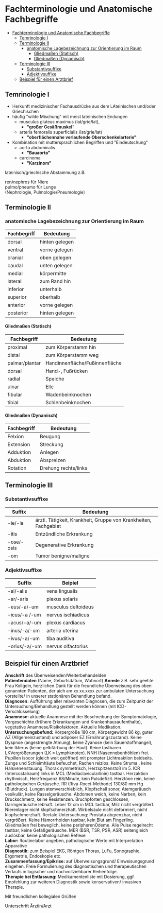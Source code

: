 # Fachterminologie und Anatomische Fachbegriffe #

- [Fachterminologie und Anatomische Fachbegriffe](#fachterminologie-und-anatomische-fachbegriffe)
    - [Temrinologie I](#temrinologie-i)
    - [Terminologie II](#terminologie-ii)
        - [anatomische Lagebezeichnung zur Orientierung im Raum](#anatomische-lagebezeichnung-zur-orientierung-im-raum)
            - [Gliedmaßen (Statisch)](#gliedma%C3%9Fen-statisch)
            - [Gliedmaßen (Dynamisch)](#gliedma%C3%9Fen-dynamisch)
    - [Terminologie III](#terminologie-iii)
        - [Substantivsuffixe](#substantivsuffixe)
        - [Adjektivsuffixe](#adjektivsuffixe)
    - [Beispiel für einen Arztbrief](#beispiel-f%C3%BCr-einen-arztbrief)

## Temrinologie I ##

- Herkunft medizinischer Fachausdrücke aus dem LAteinischen und/oder Griechischen
- häufig "wilde Mischung" mit meist lateinischen Endungen
    - musculus gluteus maximus (lat/grie/lat),
        - **"großer Gesäßmuskel"**
    - arteria femoralis superficialis /lat/grie/lat)
        - **"oberflächennahe verlaufende Oberschenkelarterie"**
- Kombination mit muttersprachlichen Begriffen und "Eindeutschung"
    - aorta abdominalis
        - **"Bauaorta"**
    - carcinoma
        - **"Karzinom"**

lateinisch/griechische Abstammung z.B.

ren/nephros für Niere  
pulmo/pneumo für Lunge  
(Nephrologie, Pulmologie/Pneumologie)

## Terminologie II ##

### anatomische Lagebezeichnung zur Orientierung im Raum ###

| Fachbegriff | Bedeutung      |
| ----------- | -------------- |
| dorsal      | hinten gelegen |
| ventral     | vorne gelegen  |
| cranial     | oben gelegen   |
| caudal      | unten gelegen  |
| medial      | körpermitte    |
| lateral     | zum Rand hin   |
| inferior    | unterhalb      |
| superior    | oberhalb       |
| anterior    | vorne gelegen  |
| posterior   | hinten gelegen |

#### Gliedmaßen (Statisch) ####

| Fachbegriff    | Bedeutung                      |
| -------------- | ------------------------------ |
| proximal       | zum Körperstamm hin            |
| distal         | zum Körperstamm weg            |
| palmar/plantar | Handinnenfläche/Fußinnenfläche |
| dorsal         | Hand-, Fußrücken               |
| radial         | Speiche                        |
| ulnar          | Elle                           |
| fibular        | Wadenbeinknochen               |
| tibial         | Schienbeinknochen              |

#### Gliedmaßen (Dynamisch) ####

| Fachbegriff | Bedeutung            |
| ----------- | -------------------- |
| Felxion     | Beugung              |
| Extension   | Streckung            |
| Adduktion   | Anlegen              |
| Abduktion   | Abspreizen           |
| Rotation    | Drehung rechts/links |


## Terminologie III ##

### Substantivsuffixe ###

| Suffix     | Bedeutung                                                       |
| ---------- | --------------------------------------------------------------- |
| -ie/-la    | ärztl. Tätigkeit, Krankheit, Gruppe von Krankheiten, Fachgebiet |
| -itis      | Entzündliche Erkrankung                                         |
| -ose/-osis | Degenerative Erkrankung                                         |
| -om        | Tumor benigne/maligne                                           |

### Adjektivsuffixe ###

| Suffix        | Beipiel             |
| ------------- | ------------------- |
| -al/-alis     | vena lingualis      |
| -ar/-aris     | plexus solaris      |
| -eus/-a/-um   | musculus deltoideus |
| -icus/-a /-um | nervus ischiadicus  |
| -acus/-a/-um  | plexus cardiacus    |
| -inus/-a/-um  | arteria uterina     |
| -ivus/-a/-um  | tiba auditiva       |
| -orius/-a/-um | nervus olfactorius  |


## Beispiel für einen Arztbrief ##

**Anschrift** des Überweisenden/Weiterbehandelden  
**Patientendaten** (Name, Geburtsdatum, Wohnort)
**Anrede** z.B. sehr geehte Frau Kollgein, herzlichen Dank für die freundliche Überweisung des oben genannten Patienten, der aich am xx.xx.xxxx zur ambulaten Untersuchung vorstellte/ in unserer stationären Behandlung befand.  
**Diagnosen:** Aufführung aller relavanten Diagnosen, die zum Zeitpunkt der Untersuchung/Behandlung gestellt werden können (mit ICD-Verschlüsselung)  
**Anamnese:** aktuelle Anamnese mit der Beschreibung der Symptomatologie, Vorgeschichte (frühere Erkrankungen und Krankenhausaufenthalte), vegetative Anamnese/Risikofaktoren. Aktuelle Medikation.  
**Untersuchungsbefund:** Körpergröße 180 cm, Körpergewicht 86 kg, guter AZ (Allgemeinzustand) und
adipöser EZ (Ernährungszustand). Keine Dyspnoe (angestrengte Atmung), keine Zyanose (kein Sauerstoffmangel), kein Ikterus (keine gelbfärbung der Haut). Keine tastbaren LKVergrößerungen (LK = Lymphknoten).
NNH (Nasennebenhöhlen) frei. Pupillen isocor (gleich weit geöffnet) mit prompter Lichtreaktion beidseits.
Zunge und Schleimhäute befeuchet, Rachen reizlos. Keine Struma , keine
Halsvenenstauung. Thorax symmetrisch, Herzspitzenstoß im 5. ICR (Intercostalraum) links in MCL (Mediaclavicularlinie) tastbar. Herzaktion rhythmisch, Herzfrequenz 68/Minute, kein Pulsdefizit. Herztöne
rein, keine pathologischen Geräusche. RR (Riva-Rocci-Methode) 130/80 mm Hg (Blutdruck). Lungen
atemverschieblich, Klopfschall sonor, Atemgeräusch vesikulär, keine
Rasselgeräusche. Abdomen weich, keine Narben, kein Druckschmerz, keine
Resistenzen. Bruchpforten geschlossen, Darmgeräusche lebhaft. Leber 12 cm in
MCL tastbar, Milz nicht vergrößert. Nierenlager nicht klopfschmerzhaft. Wirbelsäule
nicht deformiert, nicht klopfschmerzhaft. Rectale Untersuchung: Prostata abgrenzbar,
nicht vergrößert. Keine Hämorrhoiden tastbar, kein Blut am Fingerling. Gliedmaßen
frei beweglich, keine peripherenÖdeme. Alle Pulse regelrecht tastbar, keine
Gefäßgeräusche. MER (BSR, TSR, PSR, ASR) seitengleich auslösbar, keine
pathologischen Reflexe  
**Labor:** Routinelabor angeben, pathologische Werte mit Interpretation
Apparative  
**Diagnostik:** zum Beispiel EKG, Röntgen Thorax, LuFu, Sonographie,
Ergometrie, Endoskopie etc.  
**Zusammenfassung/Epikrise:** auf Überweisungsgrund/ Einweisungsgrund
eingehen. Freie Formulierung des diagnostischen und therapeutischen Verlaufs in
logischer und nachvollziehbarer Reihenfolge.  
**Therapie bei Entlassung:** Medikamentenliste mit Dosierung, ggf. Empfehlung zur
weiteren Diagnostik sowie konservativen/ invasiven Therapie.


Mit freundlichen kollegialen Grüßen

Unterschrift Ärztin/Arzt 